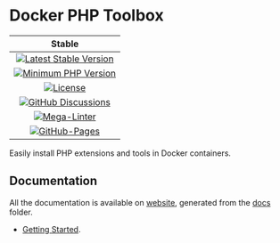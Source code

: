 <!-- markdownlint-disable MD013 -->
# Docker PHP Toolbox

| Stable |
|:------:|
| [![Latest Stable Version](https://img.shields.io/packagist/v/bartlett/docker-php-toolbox)](https://packagist.org/packages/bartlett/docker-php-toolbox) |
| [![Minimum PHP Version](https://img.shields.io/packagist/php-v/bartlett/docker-php-toolbox/dev-master)](https://www.php.net/supported-versions.php) |
| [![License](https://img.shields.io/github/license/llaville/docker-php-toolbox)](https://github.com/llaville/docker-php-toolbox/blob/master/LICENSE) |
| [![GitHub Discussions](https://img.shields.io/github/discussions/llaville/docker-php-toolbox)](https://github.com/llaville/docker-php-toolbox/discussions) |
| [![Mega-Linter](https://github.com/llaville/docker-php-toolbox/actions/workflows/mega-linter.yml/badge.svg)](https://github.com/llaville/docker-php-toolbox/actions/workflows/mega-linter.yml) |
| [![GitHub-Pages](https://github.com/llaville/docker-php-toolbox/actions/workflows/gh-pages.yml/badge.svg)](https://github.com/llaville/docker-php-toolbox/actions/workflows/gh-pages.yml) |

Easily install PHP extensions and tools in Docker containers.

## Documentation

All the documentation is available on [website](https://llaville.github.io/docker-php-toolbox),
generated from the [docs](https://github.com/llaville/docker-php-toolbox/tree/master/docs) folder.

- [Getting Started](https://llaville.github.io/docker-php-toolbox/getting-started/).
